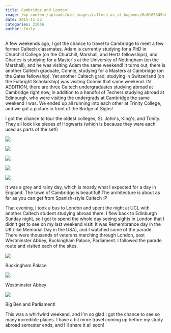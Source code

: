 ```yaml
---
title: Cambridge and London!
image: /wp-content/uploads/old_images/caltech_as_it_happens/6a0105349b8251970b01b8d178df05970c.jpg
date: 2015-11-22
categories: 21656
author: Emily
---
```



A few weekends ago, I got the chance to travel to Cambridge to meet a few former Caltech classmates. Adam is currently studying for a PhD in Churchill College (on the Churchill, Marshall, and Hertz fellowships), and Charles is studying for a Master's at the University of Nottingham (on the Marshall), and he was visiting Adam the same weekend! It turns out, there is another Caltech graduate, Connie, studying for a Masters at Cambridge (on the Gates fellowship). Yet another Caltech grad, studying in Switzerland (on the Fulbright Scholarship) was visiting Connie that same weekend. IN ADDITION, there are three Caltech undergraduates studying abroad at Cambridge right now, in addition to a handful of Techers studying abroad at Edinburgh, who were visiting the undergrads at Cambridge the same weekend I was. We ended up all running into each other at Trinity College, and we got a picture in front of the Bridge of Sighs!

I got the chance to tour the oldest colleges, St. John's, King's, and Trinity. They all look like pieces of Hogwarts (which is because they were each used as parts of the set!)

![](/old_images/caltech_as_it_happens/6a0105349b8251970b01b8d178df31970c.jpg)


![](/old_images/caltech_as_it_happens/6a0105349b8251970b01b8d178df4f970c.jpg)


![](/old_images/caltech_as_it_happens/6a0105349b8251970b01b7c7ef1c1e970b.jpg)


![](/old_images/caltech_as_it_happens/6a0105349b8251970b01bb08933dd3970d.jpg)


![](/old_images/caltech_as_it_happens/6a0105349b8251970b01b7c7ef1c56970b.jpg)

It was a grey and rainy day, which is mostly what I expected for a day in England. The town of Cambridge is beautiful! The architecture is about as far as you can get from Spanish-style Caltech :P

That evening, I took a bus to London and spent the night at UCL with another Caltech student studying abroad there. I flew back to Edinburgh Sunday night, so I got to spend the whole day seeing sights in London that I didn't get to see on my last weekend visit! It was Remembrance day in the UK (like Memorial Day in the USA), and I watched some of the parade. There were thousands of veterans marching through London, past Westminster Abbey, Buckingham Palace, Parliament. I followed the parade route and visited each of the sites.


![](/old_images/caltech_as_it_happens/6a0105349b8251970b01b7c7ef1d1e970b.jpg)

Buckingham Palace


![](/old_images/caltech_as_it_happens/6a0105349b8251970b01b7c7ef1d35970b.jpg)

Westminster Abbey

![](/old_images/caltech_as_it_happens/6a0105349b8251970b01b8d178e0ae970c.jpg)

Big Ben and Parliament!

This was a whirlwind weekend, and I'm so glad I got the chance to see so many incredible places. I have a bit more travel coming up before my study abroad semester ends, and I'll share it all soon!
